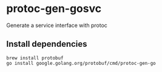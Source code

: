 # protoc-gen-gosvc

Generate a service interface with protoc

## Install dependencies

```
brew install protobuf
go install google.golang.org/protobuf/cmd/protoc-gen-go
```
